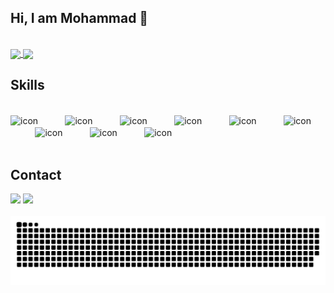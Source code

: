 ## Hi, I am Mohammad 👋
</br>

<a href="https://github.com/anuraghazra/github-readme-stats">
  <img height=200 align="center" src="https://github-readme-stats.vercel.app/api?username=Ayazadeh&show_icons=true&theme=vue-dark" />
</a>
<a href="https://github.com/anuraghazra/convoychat">
  <img height=200 align="center" src="https://github-readme-stats.vercel.app/api/top-langs?username=Ayazadeh&theme=vue-dark&layout=compact&langs_count=8&card_width=320&exclude_repo=ClassTraining" />
</a>

## Skills
<div style="display: inline_block"><br>
  
  <img align="center" alt="icon" height="40" width="40" src="https://cdn.jsdelivr.net/gh/devicons/devicon@latest/icons/vuejs/vuejs-original-wordmark.svg" />
  &nbsp;&nbsp;&nbsp;&nbsp;&nbsp;&nbsp;&nbsp;&nbsp;&nbsp;
  <img align="center" alt="icon" height="90" width="90" src="https://cdn.jsdelivr.net/gh/devicons/devicon@latest/icons/nuxtjs/nuxtjs-original-wordmark.svg" />
  &nbsp;&nbsp;&nbsp;&nbsp;&nbsp;&nbsp;&nbsp;&nbsp;&nbsp;
  <img align="center" alt="icon" height="90" width="90" src="https://cdn.jsdelivr.net/gh/devicons/devicon@latest/icons/tailwindcss/tailwindcss-original-wordmark.svg" />
  &nbsp;&nbsp;&nbsp;&nbsp;&nbsp;&nbsp;&nbsp;&nbsp;&nbsp;
  <img align="center" alt="icon" height="40" width="40" src="https://cdn.jsdelivr.net/gh/devicons/devicon@latest/icons/vuetify/vuetify-original.svg" />
  &nbsp;&nbsp;&nbsp;&nbsp;&nbsp;&nbsp;&nbsp;&nbsp;&nbsp;
  <img align="center" alt="icon" height="40" width="40" src="https://cdn.jsdelivr.net/gh/devicons/devicon@latest/icons/javascript/javascript-original.svg" />
  &nbsp;&nbsp;&nbsp;&nbsp;&nbsp;&nbsp;&nbsp;&nbsp;&nbsp;
  <img align="center" alt="icon" height="40" width="40" src="https://cdn.jsdelivr.net/gh/devicons/devicon@latest/icons/typescript/typescript-original.svg" />
  &nbsp;&nbsp;&nbsp;&nbsp;&nbsp;&nbsp;&nbsp;&nbsp;&nbsp;
  <img align="center" alt="icon" height="40" width="40" src="https://cdn.jsdelivr.net/gh/devicons/devicon@latest/icons/html5/html5-original.svg" />
  &nbsp;&nbsp;&nbsp;&nbsp;&nbsp;&nbsp;&nbsp;&nbsp;&nbsp;
  <img align="center" alt="icon" height="40" width="40" src="https://cdn.jsdelivr.net/gh/devicons/devicon@latest/icons/css3/css3-original.svg" />
  &nbsp;&nbsp;&nbsp;&nbsp;&nbsp;&nbsp;&nbsp;&nbsp;&nbsp;
  <img align="center" alt="icon" height="50" width="50" src="https://cdn.jsdelivr.net/gh/devicons/devicon@latest/icons/python/python-original.svg" />
</div>
  
</br>

## Contact 
<div> 
  <a href="https://www.linkedin.com/in/mohammad-ayazadeh/" target="_blank"><img src="https://img.shields.io/badge/-LinkedIn-%230077B5?style=for-the-badge&logo=linkedin&logoColor=white" target="_blank"></a> 
  <a href = "mailto: m.ayazadeh@gmail.com"><img src="https://img.shields.io/badge/-Gmail-%23333?style=for-the-badge&logo=gmail&logoColor=white" target="_blank"></a>
 </br>
</br>
 
  <img alt="GitHub Snake" src="https://raw.githubusercontent.com/Ayazadeh/Ayazadeh/output/github-contribution-grid-snake-dark.svg" />
 
</div>
